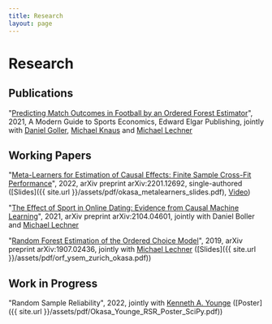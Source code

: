 ```yaml
---
title: Research
layout: page
---
```


# Research

## Publications

"[Predicting Match Outcomes in Football by an Ordered Forest Estimator](http://ux-tauri.unisg.ch/RePEc/usg/econwp/EWP-1811.pdf)", 2021,  A Modern Guide to Sports Economics, Edward Elgar Publishing, jointly with [Daniel Goller](https://sites.google.com/site/mrdanielgoller), [Michael Knaus](https://mcknaus.github.io/) and [Michael Lechner](https://www.michael-lechner.eu/)

## Working Papers

"[Meta-Learners for Estimation of Causal Effects: Finite Sample Cross-Fit Performance](https://arxiv.org/pdf/2201.12692.pdf)", 2022, arXiv preprint arXiv:2201.12692, single-authored ([Slides]({{ site.url }}/assets/pdf/okasa_metalearners_slides.pdf), [Video](https://www.youtube.com/watch?v=lAecwcgeVJs))

"[The Effect of Sport in Online Dating: Evidence from Causal Machine Learning](https://arxiv.org/pdf/2104.04601.pdf)", 2021, arXiv preprint arXiv:2104.04601, jointly with Daniel Boller and [Michael Lechner](https://www.michael-lechner.eu/)

"[Random Forest Estimation of the Ordered Choice Model](https://arxiv.org/pdf/1907.02436.pdf)", 2019, arXiv preprint arXiv:1907.02436, jointly with [Michael Lechner](https://www.michael-lechner.eu/) ([Slides]({{ site.url }}/assets/pdf/orf_ysem_zurich_okasa.pdf))

## Work in Progress
"Random Sample Reliability", 2022, jointly with [Kenneth A. Younge](https://kenneth.younge.net) ([Poster]({{ site.url }}/assets/pdf/Okasa_Younge_RSR_Poster_SciPy.pdf))



